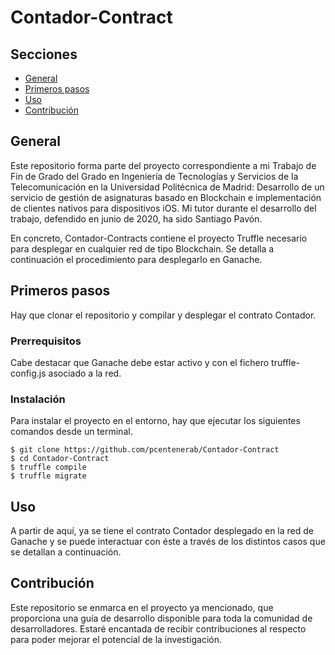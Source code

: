 # Contador-Contract

## Secciones

- [General](#general)
- [Primeros pasos](#primeros_pasos)
- [Uso](#uso)
- [Contribución](#contribucion)

## General <a name = "general"></a>

Este repositorio forma parte del proyecto correspondiente a mi Trabajo de Fin de Grado del Grado en Ingeniería de Tecnologías y Servicios de la Telecomunicación en la Universidad Politécnica de Madrid: Desarrollo de un servicio de gestión de asignaturas basado en Blockchain e implementación de clientes nativos para dispositivos iOS. Mi tutor durante el desarrollo del trabajo, defendido en junio de 2020, ha sido Santiago Pavón.

En concreto, Contador-Contracts contiene el proyecto Truffle necesario para desplegar en cualquier red de tipo Blockchain. Se detalla a continuación el procedimiento para desplegarlo en Ganache.

## Primeros pasos <a name = "primeros_pasos"></a>

Hay que clonar el repositorio y compilar y desplegar el contrato Contador. 


### Prerrequisitos

Cabe destacar que Ganache debe estar activo y con el fichero truffle-config.js asociado a la red.


### Instalación

Para instalar el proyecto en el entorno, hay que ejecutar los siguientes comandos desde un terminal.

```
$ git clone https://github.com/pcentenerab/Contador-Contract 
$ cd Contador-Contract
$ truffle compile
$ truffle migrate
```


## Uso <a name = "uso"></a>

A partir de aquí, ya se tiene el contrato Contador desplegado en la red de Ganache y se puede interactuar con éste a través de los distintos casos que se detallan a continuación.


## Contribución <a name = "contribucion"></a>

Este repositorio se enmarca en el proyecto ya mencionado, que proporciona una guía de desarrollo disponible para toda la comunidad de desarrolladores. Estaré encantada de recibir contribuciones al respecto para poder mejorar el potencial de la investigación.